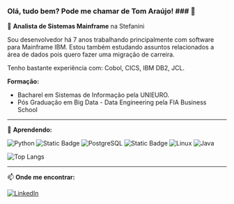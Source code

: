 ### Olá, tudo bem? Pode me chamar de Tom Araújo! ### 👋

🔭 **Analista de Sistemas Mainframe** na Stefanini

Sou desenvolvedor há 7 anos trabalhando principalmente com software para Mainframe IBM. 
Estou também estudando assuntos relacionados a área de dados pois quero fazer uma migração de carreira.

Tenho bastante experiência com: Cobol, CICS, IBM DB2, JCL.

**Formação:**
- Bacharel em Sistemas de Informação pela UNIEURO.
- Pós Graduação em Big Data - Data Engineering pela FIA Business School

___

🌱 **Aprendendo:**

![Python](https://img.shields.io/badge/python-3670A0?style=for-the-badge&logo=python&logoColor=ffdd54)
![Static Badge](https://img.shields.io/badge/Pandas-blue?style=for-the-badge&logo=pandas)
![PostgreSQL](https://img.shields.io/badge/PostgreSQL-000?style=for-the-badge&logo=postgresql)
![Static Badge](https://img.shields.io/badge/PowerBI-yellow?style=for-the-badge&logo=powerbi)
![Linux](https://img.shields.io/badge/Linux-000?style=for-the-badge&logo=linux&logoColor=FCC624)
![Java](https://img.shields.io/badge/java-%23ED8B00.svg?style=for-the-badge&logo=openjdk&logoColor=white)


![Top Langs](https://github-readme-stats-git-masterrstaa-rickstaa.vercel.app/api/top-langs/?username=tom-ubaraujo&layout=compact&bg_color=000&border_color=30A3DC&title_color=E94D5F&text_color=FFF)

___

📫 **Onde me encontrar:**

[![LinkedIn](https://img.shields.io/badge/LinkedIn-0077B5?style=for-the-badge&logo=linkedin&logoColor=white)](www.linkedin.com/in/ubaraujo)

<!--
**tom-ubaraujo/tom-ubaraujo** is a ✨ _special_ ✨ repository because its `README.md` (this file) appears on your GitHub profile.

Here are some ideas to get you started:

- 🔭 I’m currently working on ...
- 🌱 I’m currently learning ...
- 👯 I’m looking to collaborate on ...
- 🤔 I’m looking for help with ...
- 💬 Ask me about ...
- 📫 How to reach me: ...
- 😄 Pronouns: ...
- ⚡ Fun fact: ...
-->
